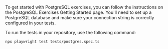 To get started with PostgreSQL exercises, you can follow the instructions on the PostgreSQL Exercises Getting Started page. You'll need to set up a PostgreSQL database and make sure your connection string is correctly configured in your tests.

To run the tests in your repository, use the following command:
```
npx playwright test tests/postgres.spec.ts
```
